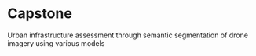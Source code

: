 # Capstone
Urban infrastructure assessment through semantic segmentation of drone imagery using various models
